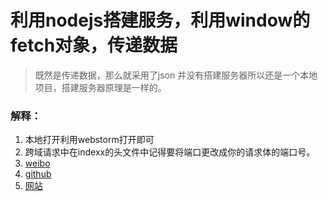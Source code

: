 # 利用nodejs搭建服务，利用window的fetch对象，传递数据
> 既然是传递数据，那么就采用了json
>并没有搭建服务器所以还是一个本地项目，搭建服务器原理是一样的。

### 解释：
1. 本地打开利用webstorm打开即可
2. 跨域请求中在indexx的头文件中记得要将端口更改成你的请求体的端口号。
3. [weibo](http://weibo.com/u/1949695097/)
4. [github](https://www.github.com/ThomasHuke)
5. [网站](http://www.thomashuke.me)
